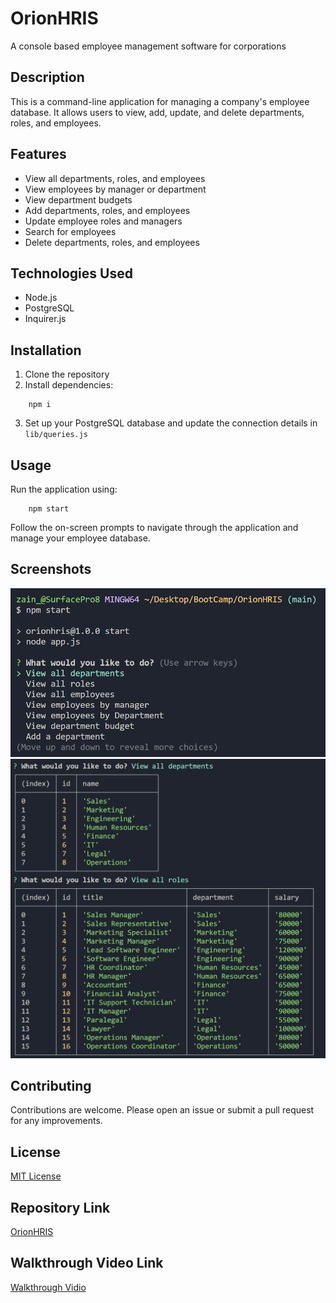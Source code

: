 # OrionHRIS
A console based employee management software for corporations

## Description

This is a command-line application for managing a company's employee database. It allows users to view, add, update, and delete departments, roles, and employees.

## Features

- View all departments, roles, and employees
- View employees by manager or department
- View department budgets
- Add departments, roles, and employees
- Update employee roles and managers
- Search for employees
- Delete departments, roles, and employees

## Technologies Used

- Node.js
- PostgreSQL
- Inquirer.js

## Installation

1. Clone the repository
2. Install dependencies:
```
    npm i
```
3. Set up your PostgreSQL database and update the connection details in `lib/queries.js`

## Usage

Run the application using:
```
    npm start
```
Follow the on-screen prompts to navigate through the application and manage your employee database.

## Screenshots
![options for app running](./assets/images/options.png)
![viewing options](./assets/images/viewing%20optons.png)

## Contributing

Contributions are welcome. Please open an issue or submit a pull request for any improvements.

## License

[MIT License](LICENSE)

## Repository Link

[OrionHRIS](https://github.com/zainabid333/OrionHRIS)

## Walkthrough Video Link
[Walkthrough Vidio](https://drive.google.com/file/d/1CkX41KlNd0nYkdVmnH5twJLWBMq5fk5g/view)
